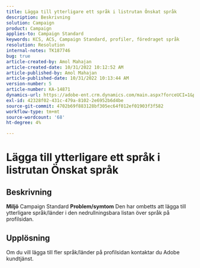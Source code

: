 ```yaml
---
title: Lägga till ytterligare ett språk i listrutan Önskat språk
description: Beskrivning
solution: Campaign
product: Campaign
applies-to: Campaign Standard
keywords: KCS, ACS, Campaign Standard, profiler, föredraget språk
resolution: Resolution
internal-notes: TK187746
bug: true
article-created-by: Amol Mahajan
article-created-date: 10/31/2022 10:12:52 AM
article-published-by: Amol Mahajan
article-published-date: 10/31/2022 10:13:44 AM
version-number: 5
article-number: KA-14871
dynamics-url: https://adobe-ent.crm.dynamics.com/main.aspx?forceUCI=1&pagetype=entityrecord&etn=knowledgearticle&id=bb163392-0459-ed11-9561-6045bd006079
exl-id: 42328f02-431c-479a-8102-2e6952b6d4be
source-git-commit: 4702b69f883128bf305ec64f012ef01903f3f582
workflow-type: tm+mt
source-wordcount: '68'
ht-degree: 4%

---
```


# Lägga till ytterligare ett språk i listrutan Önskat språk

## Beskrivning

<b>Miljö</b>
Campaign Standard
<b>Problem/symtom</b>
Den har ombetts att lägga till ytterligare språk/länder i den nedrullningsbara listan över språk på profilsidan.


## Upplösning


Om du vill lägga till fler språk/länder på profilsidan kontaktar du Adobe kundtjänst.
